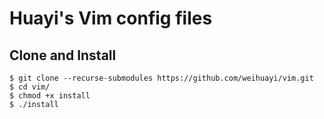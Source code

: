 # Huayi's Vim config files


## Clone and Install

```
$ git clone --recurse-submodules https://github.com/weihuayi/vim.git
$ cd vim/
$ chmod +x install
$ ./install
```


